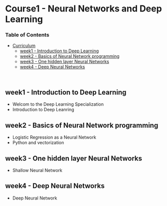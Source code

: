 # Course1 - Neural Networks and Deep Learning

### Table of Contents

- [Curriculum](#curriculum)
  - [week1 - Introduction to Deep Learning](#week1---introduction-to-deep-learning)
  - [week2 -  Basics of Neural Network programming](https://github.com/jmcheon/deep_learning_specialization/tree/main/Course1/week2)
  - [week3 - One hidden layer Neural Networks](#week3---one-hidden-layer-neural-networks)
  - [week4 - Deep Neural Networks](#week4---deep-neural-networks)
<br/>

## week1 - Introduction to Deep Learning

- Welcom to the Deep Learning Specialization
- Introduction to Deep Leanring

## week2 -  Basics of Neural Network programming

- Logistic Regression as a Neural Network
- Python and vectorization

## week3 - One hidden layer Neural Networks
- Shallow Neural Network

## week4 - Deep Neural Networks
- Deep Neural Network
<!--stackedit_data:
eyJoaXN0b3J5IjpbLTE3MjEzMTgzNjFdfQ==
-->